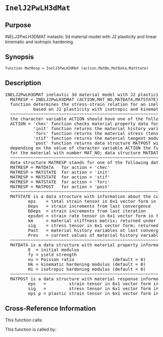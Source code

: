 
<!-- <a name="_top"></a>
<div><a href="../../../_index.md">Home</a> &gt;  <a href="#">latest</a> &gt; <a href="#">Modeling_Library</a> &gt; <a href="_index.md">Material</a> &gt; InelJ2PwLH3dMat.m</div> -->

<!--<table width="100%"><tr><td align="left"><a href="../../../_index.md"><img alt="<" border="0" src="../../../left.png">&nbsp;Master index</a></td>
<td align="right"><a href="_index.md">Index for latest\Modeling_Library\Material&nbsp;<img alt=">" border="0" src="../../../right.png"></a></td></tr></table>-->
# `InelJ2PwLH3dMat`
<!-- <h1>InelJ2PwLH3dMat
</h1> -->

## <a name="_name"></a>Purpose

<!-- <h2 id="purpose"><a name="_name"></a>Purpose</h2> -->

INELJ2PwLH3DMAT inelastic 3d material model with J2 plasticity and linear kinematic and isotropic hardening

<!-- <div class="box"><strong>INELJ2PwLH3DMAT inelastic 3d material model with J2 plasticity and linear kinematic and isotropic hardening</strong></div> -->

## <a name="_synopsis"></a>Synopsis

`function MatResp = InelJ2PwLH3dMat (action,MatNo,MatData,MatState)` 
## <a name="_description"></a>Description

<pre class="comment">INELJ2PwLH3DMAT inelastic 3d material model with J2 plasticity and linear kinematic and isotropic hardening
  MATRESP = INELJ2PwLH3DMAT (ACTION,MAT_NO,MATDATA,MATSTATE)
  function determines the stress-strain relation for an inelastic 3d material model
           based on J2 plasticity with isotropic and kinematic hardening
  ~~~~~~~~~~~~~~~~~~~~~~~~~~~~~~~~~~~~~~~~~~~~~~~~~~~~~~~~~~~~~~~~~~~~~~~~~~~~~~~~~~~~~~~~~
  the character variable ACTION should have one of the following values
  ACTION = 'chec' function checks material property data for omissions and returns default values in MATDATA
           'init' function returns the material history variables in MATSTATE
           'forc' function returns the material stress (tensor) in MATSTATE
           'stif' function returns the material tangent modulus and the stress (tensor) in MATSTATE
           'post' function returns data structure MATPOST with post-processing information
  depending on the value of character variable ACTION the function returns information in data structure MATRESP
  for the material with number MAT_NO; data structure MATDATA supplies the material property data
  ~~~~~~~~~~~~~~~~~~~~~~~~~~~~~~~~~~~~~~~~~~~~~~~~~~~~~~~~~~~~~~~~~~~~~~~~~~~~~~~~~~~~~~~~~
  data structure MATRESP stands for one of the following data objects depending on value of ACTION 
  MATRESP = MATDATA   for action = 'chec'
  MATRESP = MATSTATE  for action = 'init'
  MATRESP = MATSTATE  for action = 'stif'
  MATRESP = MATSTATE  for action = 'forc'
  MATRESP = MATPOST   for action = 'post'
  ~~~~~~~~~~~~~~~~~~~~~~~~~~~~~~~~~~~~~~~~~~~~~~~~~~~~~~~~~~~~~~~~~~~~~~~~~~~~~~~~~~~~~~~~~
  MATSTATE is a data structure with information about the current material state in fields
         eps    = total strain tensor in 6x1 vector form in the order 11, 22, 33, 12, 13, 23
         Deps   = strain increments from last convergence
         DDeps  = strain increments from last iteration
         epsdot = strain rate tensor in 6x1 vector form in the order 11, 22, 33, 12, 13, 23
         km     = material stiffness matrix; returned under ACTION = 'stif'
         sig    = stress tensor in 6x1 vector form; returned under ACTION = 'stif' or 'forc'
         Past   = material history variables at last converged state
         Pres   = current values of material history variables
  ~~~~~~~~~~~~~~~~~~~~~~~~~~~~~~~~~~~~~~~~~~~~~~~~~~~~~~~~~~~~~~~~~~~~~~~~~~~~~~~~~~~~~~~~~
  MATDATA is a data structure with material property information; it has the fields
         E  = initial modulus
         fy = yield strength
         nu = Poisson ratio               (default = 0)
         Hk = kinematic hardening modulus (default = 0)
         Hi = isotropic hardening modulus (default = 0)
  ~~~~~~~~~~~~~~~~~~~~~~~~~~~~~~~~~~~~~~~~~~~~~~~~~~~~~~~~~~~~~~~~~~~~~~~~~~~~~~~~~~~~~~~~~
  MATPOST is a data structure with material response information for post-processing in fields
         eps   =         strain tensor in 6x1 vector form in the order 11, 22, 33, 12, 13, 23
         sig   =         stress tensor in 6x1 vector form in the order 11, 22, 33, 12, 13, 23
         eps_p = plastic strain tensor in 6x1 vector form in the order 11, 22, 33, 12, 13, 23</pre>
<!-- <div class="fragment"><pre class="comment">INELJ2PwLH3DMAT inelastic 3d material model with J2 plasticity and linear kinematic and isotropic hardening
  MATRESP = INELJ2PwLH3DMAT (ACTION,MAT_NO,MATDATA,MATSTATE)
  function determines the stress-strain relation for an inelastic 3d material model
           based on J2 plasticity with isotropic and kinematic hardening
  ~~~~~~~~~~~~~~~~~~~~~~~~~~~~~~~~~~~~~~~~~~~~~~~~~~~~~~~~~~~~~~~~~~~~~~~~~~~~~~~~~~~~~~~~~
  the character variable ACTION should have one of the following values
  ACTION = 'chec' function checks material property data for omissions and returns default values in MATDATA
           'init' function returns the material history variables in MATSTATE
           'forc' function returns the material stress (tensor) in MATSTATE
           'stif' function returns the material tangent modulus and the stress (tensor) in MATSTATE
           'post' function returns data structure MATPOST with post-processing information
  depending on the value of character variable ACTION the function returns information in data structure MATRESP
  for the material with number MAT_NO; data structure MATDATA supplies the material property data
  ~~~~~~~~~~~~~~~~~~~~~~~~~~~~~~~~~~~~~~~~~~~~~~~~~~~~~~~~~~~~~~~~~~~~~~~~~~~~~~~~~~~~~~~~~
  data structure MATRESP stands for one of the following data objects depending on value of ACTION 
  MATRESP = MATDATA   for action = 'chec'
  MATRESP = MATSTATE  for action = 'init'
  MATRESP = MATSTATE  for action = 'stif'
  MATRESP = MATSTATE  for action = 'forc'
  MATRESP = MATPOST   for action = 'post'
  ~~~~~~~~~~~~~~~~~~~~~~~~~~~~~~~~~~~~~~~~~~~~~~~~~~~~~~~~~~~~~~~~~~~~~~~~~~~~~~~~~~~~~~~~~
  MATSTATE is a data structure with information about the current material state in fields
         eps    = total strain tensor in 6x1 vector form in the order 11, 22, 33, 12, 13, 23
         Deps   = strain increments from last convergence
         DDeps  = strain increments from last iteration
         epsdot = strain rate tensor in 6x1 vector form in the order 11, 22, 33, 12, 13, 23
         km     = material stiffness matrix; returned under ACTION = 'stif'
         sig    = stress tensor in 6x1 vector form; returned under ACTION = 'stif' or 'forc'
         Past   = material history variables at last converged state
         Pres   = current values of material history variables
  ~~~~~~~~~~~~~~~~~~~~~~~~~~~~~~~~~~~~~~~~~~~~~~~~~~~~~~~~~~~~~~~~~~~~~~~~~~~~~~~~~~~~~~~~~
  MATDATA is a data structure with material property information; it has the fields
         E  = initial modulus
         fy = yield strength
         nu = Poisson ratio               (default = 0)
         Hk = kinematic hardening modulus (default = 0)
         Hi = isotropic hardening modulus (default = 0)
  ~~~~~~~~~~~~~~~~~~~~~~~~~~~~~~~~~~~~~~~~~~~~~~~~~~~~~~~~~~~~~~~~~~~~~~~~~~~~~~~~~~~~~~~~~
  MATPOST is a data structure with material response information for post-processing in fields
         eps   =         strain tensor in 6x1 vector form in the order 11, 22, 33, 12, 13, 23
         sig   =         stress tensor in 6x1 vector form in the order 11, 22, 33, 12, 13, 23
         eps_p = plastic strain tensor in 6x1 vector form in the order 11, 22, 33, 12, 13, 23</pre></div> -->

<!-- crossreference -->
## <a name="_cross"></a>Cross-Reference Information

This function calls:
<ul style="list-style-image:url(../../../matlabicon.gif)">
</ul>
This function is called by:
<ul style="list-style-image:url(../../../matlabicon.gif)">
</ul>
<!-- crossreference -->




<!-- <hr><address>Generated on Sun 20-Dec-2020 19:28:50 by <strong><a href="http://www.artefact.tk/software/matlab/m2html/" title="Matlab Documentation in HTML">m2html</a></strong> &copy; 2005</address> -->